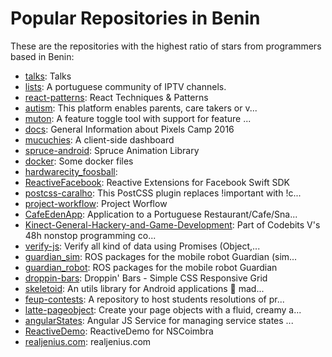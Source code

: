 # Popular Repositories in Benin

These are the repositories with the highest ratio of stars from programmers based in Benin:

- [talks](https://github.com/PixelsCamp/talks): Talks
- [lists](https://github.com/myIPTVChannels/lists): A portuguese community of IPTV channels.
- [react-patterns](https://github.com/vasanthk/react-patterns): React Techniques & Patterns 
- [autism](https://github.com/Mindera/autism): This platform enables parents, care takers or v...
- [muton](https://github.com/Mindera/muton): A feature toggle tool with support for feature ...
- [docs](https://github.com/PixelsCamp/docs): General Information about Pixels Camp 2016
- [mucuchies](https://github.com/ShiftForward/mucuchies): A client-side dashboard
- [spruce-android](https://github.com/willowtreeapps/spruce-android): Spruce Animation Library
- [docker](https://github.com/tcaxias/docker): Some docker files
- [hardwarecity_foosball](https://github.com/ruimartinsptl/hardwarecity_foosball): 
- [ReactiveFacebook](https://github.com/YouClap/ReactiveFacebook): Reactive Extensions for Facebook Swift SDK
- [postcss-caralho](https://github.com/SaraVieira/postcss-caralho): This PostCSS plugin replaces !important with !c...
- [project-workflow](https://github.com/joaobborges/project-workflow): Project Worflow
- [CafeEdenApp](https://github.com/NetoPedro/CafeEdenApp): Application to a Portuguese Restaurant/Cafe/Sna...
- [Kinect-General-Hackery-and-Game-Development](https://github.com/FranciscoPinto/Kinect-General-Hackery-and-Game-Development): Part of Codebits V's 48h nonstop programming co...
- [verify-js](https://github.com/yconoclast/verify-js): Verify all kind of data using Promises (Object,...
- [guardian_sim](https://github.com/RobotnikAutomation/guardian_sim): ROS packages for the mobile robot Guardian (sim...
- [guardian_robot](https://github.com/RobotnikAutomation/guardian_robot): ROS packages for the mobile robot Guardian
- [droppin-bars](https://github.com/antoniocapelo/droppin-bars): Droppin' Bars - Simple CSS Responsive Grid
- [skeletoid](https://github.com/Mindera/skeletoid): An utils library for Android applications 🤖 mad...
- [feup-contests](https://github.com/ferrolho/feup-contests): A repository to host students resolutions of pr...
- [latte-pageobject](https://github.com/Mindera/latte-pageobject): Create your page objects with a fluid, creamy a...
- [angularStates](https://github.com/Mindera/angularStates): Angular JS Service for managing service states ...
- [ReactiveDemo](https://github.com/NSCoimbra/ReactiveDemo): ReactiveDemo for NSCoimbra
- [realjenius.com](https://github.com/realjenius/realjenius.com): realjenius.com

